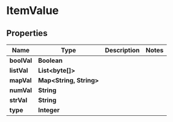 

# ItemValue

## Properties

Name | Type | Description | Notes
------------ | ------------- | ------------- | -------------
**boolVal** | **Boolean** |  | 
**listVal** | **List&lt;byte[]&gt;** |  | 
**mapVal** | **Map&lt;String, String&gt;** |  | 
**numVal** | **String** |  | 
**strVal** | **String** |  | 
**type** | **Integer** |  | 



